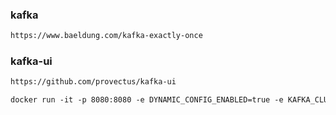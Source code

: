 ### kafka

```html
https://www.baeldung.com/kafka-exactly-once
```

### kafka-ui

```html
https://github.com/provectus/kafka-ui

docker run -it -p 8080:8080 -e DYNAMIC_CONFIG_ENABLED=true -e KAFKA_CLUSTERS_0_BOOTSTRAPSERVERS=192.168.159.111:9092 provectuslabs/kafka-ui
```

